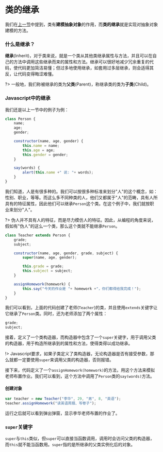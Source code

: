 # 类的继承

我们在[上一节](/js-tutorial/13.md)中提到，类有**建模抽象对象**的作用，而**类的继承**就是实现对抽象对象建模的方法。

### 什么是继承？

**继承**(Inherit)，对于类来说，就是一个类从其他类继承属性与方法，并且可以在自己的方法中调用这些继承而来的属性和方法。继承可以很好地减少冗余重复的代码，使代码更加简洁易懂；但过多地使用继承，如套用过多层继承，则会适得其反，让代码变得晦涩难懂。

?> 一般地，我们称被继承的类为**父类**(Parent)，称继承类的类为**子类**(Child)。

### Javascript中的继承

我们还是以上一节中的例子为例：

```js
class Person {
    name;
    age;
    gender;

    constructor(name, age, gender) {
        this.name = name;
        this.age = age;
        this.gender = gender;
    }

    say(words) {
        alert(this.name +" 说: "+ words);
    }
}
```

我们知道，人是有很多种的。我们可以按很多种标准来划分"人"的这个概念，如：性别、职业，等等。而这么多不同种类的人，他们又都属于"人"的范畴，具有人所具有的特征属性，因此他们可以继承`Person`这个类。在这个例子中，我们就按职业来划分"人"。

?> 伪人并不具有人的特征，而是尽力模仿人的特征。因此，从编程的角度来说，假如有"伪人"的这么一个类，那么这个类就不能继承`Person`。

```js
class Teacher extends Person {
    grade;
    subject;

    constructor(name, age, gender, grade, subject) {
        super(name, age, gender);

        this.grade = grade;
        this.subject = subject;
    }

    assignHomework(homework) {
        this.say("今天的作业是 "+ homework +"，你们都得给我完成！");
    }
}
```

我们可以看到，上面的代码创建了老师(`Teacher`)的类，并且使用`extends`关键字让它继承了`Person`类。同时，还为老师添加了两个属性：

```js
grade;
subject;
```

接着，定义了一个类构造器，而构造器中包含了一个`super`关键字，用于调用父类的构造器，用于构造所继承到的属性和方法，使得类得以成功继承。

!> Javascript要求，如果子类定义了类构造器，无论构造器是否有接受参数，那么就都一定要使用`super`来调用父类的构造器，否则报错。

接下来，代码定义了一个`assignHomework(homework)`的方法，用这个方法来模拟老师布置作业。我们可以看到，这个方法中调用了`Person`类的`say(words)`方法。

#### 创建对象

```js
var teacher = new Teacher("李华", 29, "男", 8, "英语");
teacher.assignHomework("读英语周报、写卷子");
```

运行之后就可以看到弹出弹窗，显示李华老师布置的作业了。

### `super`关键字

`super`与`this`类似，但`super`可以直接当函数调用，调用时会访问父类的构造器，而`this`就不能当函数用。`super`指的是所继承的父类实例化后的对象。
